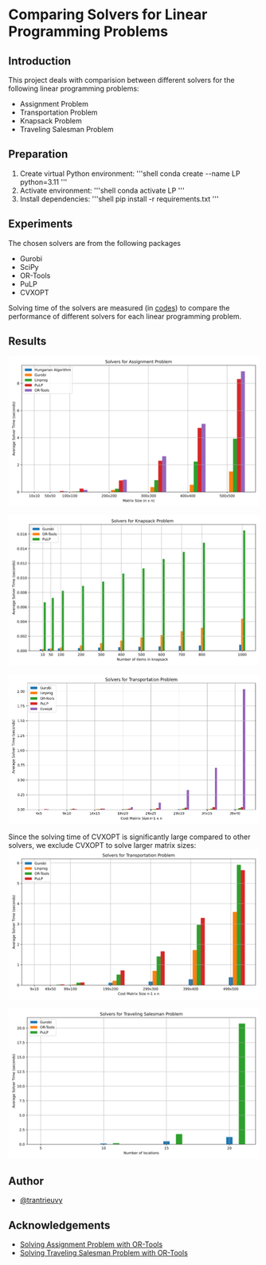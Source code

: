 # Comparing Solvers for Linear Programming Problems


## Introduction

This project deals with comparision between different solvers for the following linear programming problems:
- Assignment Problem
- Transportation Problem
- Knapsack Problem
- Traveling Salesman Problem

## Preparation
1. Create virtual Python environment:
	'''shell
	conda create --name LP python=3.11
	'''
2. Activate environment:
'''shell
conda activate LP
'''
3. Install dependencies:
'''shell
pip install -r requirements.txt
'''

## Experiments

The chosen solvers are from the following packages
- Gurobi
- SciPy
- OR-Tools
- PuLP
- CVXOPT

Solving time of the solvers are measured (in [codes](/codes)) to compare the performance of different solvers for each linear programming problem.


## Results

![Solvers for Assignment Problem](/results/assignment_plot.svg "Solvers for Assignment Problem")

![Solvers for Knapsack Problem](/results/knapsack_plot.svg "Solvers for Knapsack Problem")

![Solvers (including CVXOPT) for Transportation Problem](/results/transportation_plot_include_cvxopt.png "Solvers (including CVXOPT) for Transportation Problem")

Since the solving time of CVXOPT is significantly large compared to other solvers, we exclude CVXOPT to solve larger matrix sizes:
![Solvers for Transportation Problem](/results/transportation_plot.svg "Solvers for Transportation Problem")

![Solvers for Traveling Salesman Problem](/results/tsp_plot_small.svg "Solvers for Traveling Salesman Problem")


## Author

- [@trantrieuvy](https://www.github.com/trantrieuvy)


## Acknowledgements

 - [Solving Assignment Problem with OR-Tools](https://developers.google.com/optimization/assignment/assignment_example?hl=en)
 - [Solving Traveling Salesman Problem with OR-Tools](https://developers.google.com/optimization/routing/tsp?hl=en)
